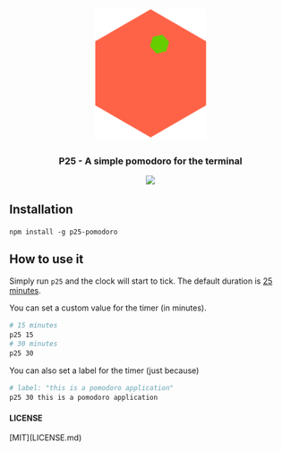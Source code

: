 <h1 align="center">
  <br>
  <img src="https://raw.githubusercontent.com/thassiov/p25/master/logo.png" alt="p25" width="200">
</h1>

<h3 align="center">P25 - A simple pomodoro for the terminal</h3>

<p align="center">
<img src="https://circleci.com/gh/thassiov/p25.svg?style=svg">
</p>

## Installation

`npm install -g p25-pomodoro`

## How to use it

Simply run `p25` and the clock will start to tick. The default duration is [25 minutes](https://en.wikipedia.org/wiki/Pomodoro_Technique).

You can set a custom value for the timer (in minutes).

```bash
# 15 minutes
p25 15
# 30 minutes
p25 30
```

You can also set a label for the timer (just because)

```bash
# label: "this is a pomodoro application"
p25 30 this is a pomodoro application
```

<h4>LICENSE</h4>
[MIT](LICENSE.md)
